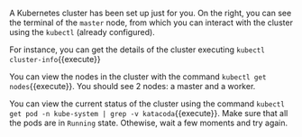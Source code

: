 A Kubernetes cluster has been set up just for you. On the right, you can see the terminal of the `master` node, from which you can interact with the cluster using the `kubectl` (already configured).

For instance, you can get the details of the cluster executing `kubectl cluster-info`{{execute}}

You can view the nodes in the cluster with the command `kubectl get nodes`{{execute}}. You should see 2 nodes: a master and a worker.

You can view the current status of the cluster using the command `kubectl get pod -n kube-system | grep -v katacoda`{{execute}}. Make sure that all the pods are in `Running` state. Othewise, wait a few moments and try again.
